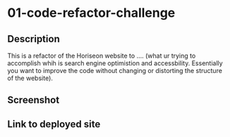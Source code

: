 # 01-code-refactor-challenge

## Description

This is a refactor of the Horiseon website to .... (what ur trying to accomplish whih is search engine optimistion and  accessbility. Essentially you want to improve the code without changing or distorting the structure of the website).

## Screenshot

## Link to deployed site